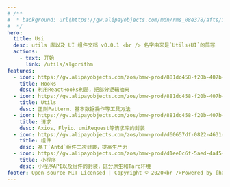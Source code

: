 ```yaml
---
# /**
#  * background: url(https://gw.alipayobjects.com/mdn/rms_08e378/afts/img/A*kJM2Q6uPXCAAAAAAAAAAAABkARQnAQ)
#  */
hero:
  title: Usi
  desc: utils 库以及 UI 组件文档 v0.0.1 <br /> 名字由来是`Utils+UI`的简写
  actions:
    - text: 开始
      link: /utils/algorithm
features:
  - icon: https://gw.alipayobjects.com/zos/bmw-prod/881dc458-f20b-407b-947a-95104b5ec82b/k79dm8ih_w144_h144.png
    title: Hooks
    desc: 利用ReactHooks利器，把部分逻辑抽离
  - icon: https://gw.alipayobjects.com/zos/bmw-prod/881dc458-f20b-407b-947a-95104b5ec82b/k79dm8ih_w144_h144.png
    title: Utils
    desc: 正则Pattern、基本数据操作等工具方法
  - icon: https://gw.alipayobjects.com/zos/bmw-prod/881dc458-f20b-407b-947a-95104b5ec82b/k79dm8ih_w144_h144.png
    title: 请求
    desc: Axios、Flyio、umiRequest等请求库的封装
  - icon: https://gw.alipayobjects.com/zos/bmw-prod/d60657df-0822-4631-9d7c-e7a869c2f21c/k79dmz3q_w126_h126.png
    title: 组件
    desc: 基于`Antd`组件二次封装，提高生产力
  - icon: https://gw.alipayobjects.com/zos/bmw-prod/d1ee0c6f-5aed-4a45-a507-339a4bfe076c/k7bjsocq_w144_h144.png
    title: 小程序
    desc: 小程序API以及组件的封装，区分原生和Taro环境
footer: Open-source MIT Licensed | Copyright © 2020<br />Powered by [haoyinag](https://github.com/haoyinag/Usi)
---
```

